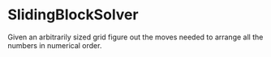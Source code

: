 SlidingBlockSolver
==================

Given an arbitrarily sized grid figure out the moves needed to arrange all the numbers in numerical order. 
